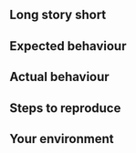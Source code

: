 ## Long story short

<!-- Please describe your review or bug you found. -->

## Expected behaviour

<!-- What is the behaviour you expect? -->

## Actual behaviour

<!-- What's actually happening? -->

## Steps to reproduce

<!-- Please describe steps to reproduce the issue. -->

## Your environment

<!-- We already copied your environment information to the clipboard.
     If you overrode it, go back to the oSparc site and press 'Copy environment information' button. -->
